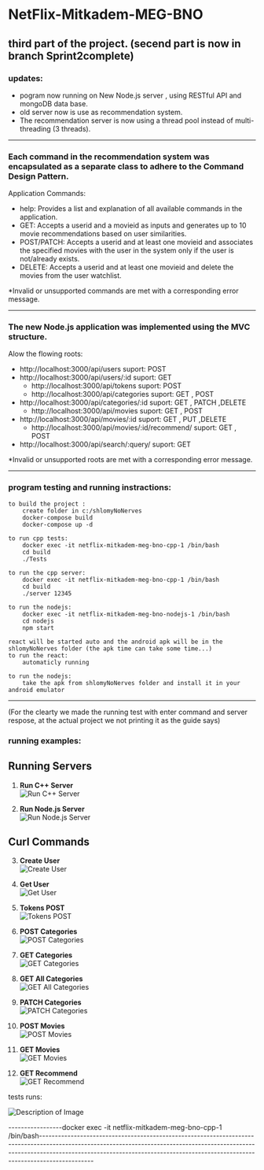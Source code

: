 # NetFlix-Mitkadem-MEG-BNO
third part of the project.
(secend part is now in branch Sprint2complete)
---------------------------------------------------------------------------------------------------------------------------------------------------------------------------------------------------------------------

### updates:
- pogram now running on New Node.js server , using RESTful API and mongoDB data base.
- old server now is use as recommendation system.
- The recommendation server is now using a thread pool instead of multi-threading (3 threads).


-------------------------------------------------------------------------------------------------------------------------------------------------------------------------------------------------------------------------------------------------------------------------
### Each command in the recommendation system was encapsulated as a separate class to adhere to the Command Design Pattern.

Application Commands:
- help: Provides a list and explanation of all available commands in the application.
- GET: Accepts a userid and a movieid as inputs and generates up to 10 movie recommendations based on user similarities.
- POST/PATCH: Accepts a userid and at least one movieid and associates the specified movies with the user in the system only if
   the user is not/already exists.
- DELETE: Accepts a userid and at least one movieid and delete the movies from the user watchlist.
  
*Invalid or unsupported commands are met with a corresponding error message.
  
----------------------------------------------------------------------------------------------------------------------------------------------------------------------------------------------------------------------------------------------------------------------------
### The new Node.js application was implemented using the MVC structure.

Alow the flowing roots:
- http://localhost:3000/api/users
    suport: POST
- http://localhost:3000/api/users/:id
    suport: GET
  - http://localhost:3000/api/tokens
    suport: POST 
  - http://localhost:3000/api/categories
    suport: GET , POST
- http://localhost:3000/api/categories/:id
    suport: GET , PATCH ,DELETE
  - http://localhost:3000/api/movies
    suport: GET , POST
- http://localhost:3000/api/movies/:id
    suport: GET , PUT ,DELETE
  - http://localhost:3000/api/movies/:id/recommend/
    suport: GET , POST
- http://localhost:3000/api/search/:query/
    suport: GET
  
*Invalid or unsupported roots are met with a corresponding error message.
  
----------------------------------------------------------------------------------------------------------------------------------------------------------------------------------------------------------------------------------------------------------------------------

### program testing and running instractions:

    to build the project :
        create folder in c:/shlomyNoNerves
        docker-compose build
        docker-compose up -d

    to run cpp tests:
        docker exec -it netflix-mitkadem-meg-bno-cpp-1 /bin/bash
        cd build
        ./Tests

    to run the cpp server:
        docker exec -it netflix-mitkadem-meg-bno-cpp-1 /bin/bash
        cd build
        ./server 12345 

    to run the nodejs:
        docker exec -it netflix-mitkadem-meg-bno-nodejs-1 /bin/bash
        cd nodejs
        npm start

    react will be started auto and the android apk will be in the shlomyNoNerves folder (the apk time can take some time...)
    to run the react:
        automaticly running

    to run the nodejs:
        take the apk from shlomyNoNerves folder and install it in your android emulator
            

----------------------------------------------------------------------------------------------------------------------------------------------------------------------------------------------------------------------------------------------------------------------------

(For the clearty we made the running test with enter command and server respose, at the actual project we not printing it as the guide says)
### running examples:

## Running Servers
1. **Run C++ Server**  
   ![Run C++ Server](photos/curlcommands/1%20(run%20cpp%20server).png)

2. **Run Node.js Server**  
   ![Run Node.js Server](photos/curlcommands/2%20(run%20nodejs%20server).png)

## Curl Commands
3. **Create User**  
   ![Create User](photos/curlcommands/3%20(create%20user).png)

4. **Get User**  
   ![Get User](photos/curlcommands/4%20(get%20user).png)

5. **Tokens POST**  
   ![Tokens POST](photos/curlcommands/5%20(tokens%20POST).png)

6. **POST Categories**  
   ![POST Categories](photos/curlcommands/6%20(POST%20categories).png)

7. **GET Categories**  
   ![GET Categories](photos/curlcommands/7%20(GET%20categories).png)

8. **GET All Categories**  
   ![GET All Categories](photos/curlcommands/8%20(GET%20all%20categories).png)

9. **PATCH Categories**  
   ![PATCH Categories](photos/curlcommands/9%20(PATCH%20categories).png)

10. **POST Movies**  
    ![POST Movies](photos/curlcommands/10%20(POST%20movies).png)

11. **GET Movies**  
    ![GET Movies](photos/curlcommands/11%20(GET%20movies).png)

12. **GET Recommend**  
    ![GET Recommend](photos/curlcommands/12%20(GET%20recommend).png)

tests runs:

![Description of Image](photos/TESTS.png)

-----------------docker exec -it netflix-mitkadem-meg-bno-cpp-1 /bin/bash-----------------------------------------------------------------------------------------------------------------------------------------------------------------------------------------------------------------------------------------------------------


